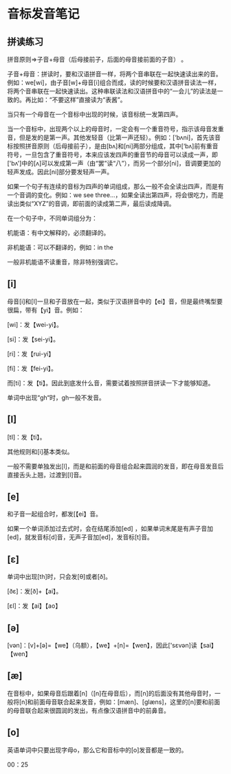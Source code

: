# 音标发音笔记



## 拼读练习

拼音原则=>子音+母音（后母接前子，后面的母音接前面的子音） 。

子音+母音：拼读时，要和汉语拼音一样，将两个音串联在一起快速读出来的音。例如：we[wi]，由子音[w]+母音[i]组合而成，读的时候要和汉语拼音读法一样，将两个音串联在一起快速读出。这种串联读法和汉语拼音中的“一会儿”的读法是一致的。再比如：“不要这样”直接读为“表酱”。

当只有一个母音在一个音标中出现的时候，该音标统一发第四声。

当一个音标中，出现两个以上的母音时，一定会有一个重音符号，指示该母音发重音，但是发的是第一声。其他发轻音（比第一声还轻）。例如：[‘bʌni]，首先该音标按照拼音原则（后母接前子），是由[bʌ]和[ni]两部分组成，其中[‘bʌ]前有重音符号，一旦包含了重音符号，本来应该发四声的重音节的母音可以读成一声，即['bʌ']中的[ʌ]可以发成第一声（由“罢”读“八”），而另一个部分[ni]，音调要更加的轻声发成。因此[ni]部分要发轻声一声。

如果一个句子有连续的音标为四声的单词组成，那么一般不会全读出四声，而是有一个音调的变化。例如：we see three...，如果全读出第四声，将会很吃力，而是读出类似“XYZ”的音调，即前面的读成第二声，最后读成降调。

在一个句子中，不同单词组分为：

机能语：有中文解释的，必须翻译的。

非机能语：可以不翻译的，例如：in the

一般非机能语不读重音，除非特别强调它。





## [i]

母音[i]和[I]一旦和子音放在一起，类似于汉语拼音中的【ei】音，但是最终嘴型要很扁，带有【yi】音。例如：

[wi]：发【wei-yi】。

[si]：发【sei-yi】。

[ri]：发【rui-yi】

[fi]：发【fei-yi】。



而[ti]：发【ti】。因此到底发什么音，需要试着按照拼音拼读一下才能够知道。



单词中出现“gh“时，gh一般不发音。









## [I]

[tI]：发【ti】。

其他规则和[i]基本类似。

一般不需要单独发出[l]，而是和前面的母音组合起来圆润的发音，即在母音发音后直接舌头上翘，过渡到[l]音。



## [e]

和子音一起组合时，都发[【ei】音。

如果一个单词添加过去式时，会在结尾添加[ed] ，如果单词末尾是有声子音加[ed]，就发音标[d]音，无声子音加[ed]，发音标[t]音。



## [ɛ]

单词中出现[th]时，只会发[θ]或者[ð]。

[ðɛ]：发[ð]+【ai】。

[ɛl]：发【ai】【ao】









## [ə]

[vən]：[v]+[ə]=【we】（乌额），【we】+[n]=【wen】，因此['sɛvən]读【sai】【wen】





## [æ]



在音标中，如果母音后跟着[n]（[n]在母音后），而[n]的后面没有其他母音时，一般将[n]和前面母音联合起来发音，例如：[mæn]、[glæns]，这里的[n]要和前面的母音联合起来很圆润的发出，有点像汉语拼音中的前鼻音。



## [o]

英语单词中只要出现字母o，那么它和音标中的[o]发音都是一致的。





00：25